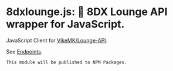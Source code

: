# 8dxlounge.js: 🚙 8DX Lounge API wrapper for JavaScript.

JavaScript Client for [VikeMK/Lounge-API](https://github.com/VikeMK/Lounge-API).

See [Endpoints](https://github.com/iamtakagi/8dxlounge.js/blob/master/docs/Endpoints.md).

`This module will be published to NPM Packages.`
